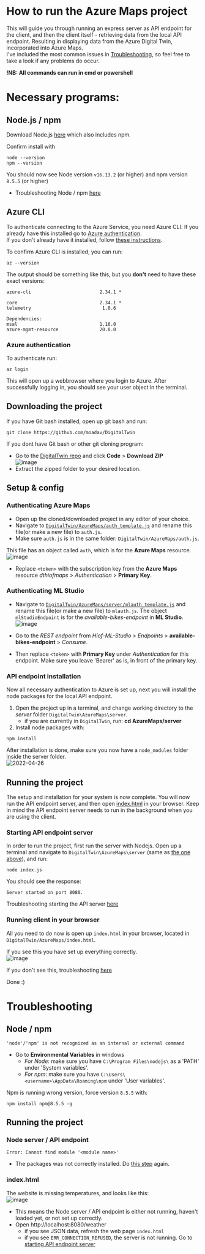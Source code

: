 # How to run the Azure Maps project

This will guide you through running an express server as API endpoint for the client, and then the client itself - retrieving data from the local API endpoint. Resulting in displaying data from the Azure Digital Twin, incorporated into Azure Maps.  
I've included the most common issues in [Troubleshooting](#troubleshooting), so feel free to take a look if any problems do occur.

**!NB: All commands can run in cmd or powershell**

# Necessary programs:

## Node.js / npm

Download Node.js [here](https://nodejs.org/en/) which also includes npm.

Confirm install with

```
node --version
npm --version
```

You should now see Node version `v16.13.2` (or higher) and npm version `8.5.5` (or higher)

- Troubleshooting Node / npm [here](#node--npm)

## Azure CLI

To authenticate connecting to the Azure Service, you need Azure CLI. If you already have this installed go to [Azure authentication](#azure-authentication).  
If you don't already have it installed, follow [these instructions](https://docs.microsoft.com/en-us/cli/azure/install-azure-cli).

To confirm Azure CLI is installed, you can run:

```
az --version
```

The output should be something like this, but you **don't** need to have these exact versions:

```
azure-cli                         2.34.1 *

core                              2.34.1 *
telemetry                          1.0.6

Dependencies:
msal                              1.16.0
azure-mgmt-resource               20.0.0
```

### Azure authentication

To authenticate run:

```
az login
```

This will open up a webbrowser where you login to Azure. After successfully logging in, you should see your user object in the terminal.

## Downloading the project

If you have Git bash installed, open up git bash and run:

```
git clone https://github.com/moadav/DigitalTwin
```

If you dont have Git bash or other git cloning program:

- Go to the [DigitalTwin repo](https://github.com/moadav/DigitalTwin) and click **Code** > **Download ZIP**  
  ![image](https://user-images.githubusercontent.com/4765250/165159498-abefbe52-9d00-441b-a762-3d962277d463.png)
- Extract the zipped folder to your desired location.

## Setup & config

### Authenticating Azure Maps

- Open up the cloned/downloaded project in any editor of your choice.
- Navigate to [`DigitalTwin/AzureMaps/auth_template.js`](auth_template.js) and rename this file(or make a new file) to `auth.js`.
- Make sure `auth.js` is in the same folder: `DigitalTwin/AzureMaps/auth.js`.

This file has an object called `auth`, which is for the **Azure Maps** resource.  
![image](https://user-images.githubusercontent.com/4765250/165597885-0c6521ac-160c-4a1e-b177-a6504362696e.png)

- Replace `<token>` with the subscription key from the **Azure Maps** resource _dthiofmaps_ > _Authentication_ > **Primary Key**.

### Authenticating ML Studio

- Navigate to [`DigitalTwin/AzureMaps/server/mlauth_template.js`](server/mlauth_template.js) and rename this file(or make a new file) to `mlauth.js`. The object `mlStudioEndpoint` is for the _available-bikes-endpoint_ in **ML Studio**.
  ![image](https://user-images.githubusercontent.com/4765250/165611904-c54972f1-825e-40f7-8b5f-80363311c1e6.png)

- Go to the _REST endpoint_ from _Hiof-ML-Studio_ > _Endpoints_ > **available-bikes-endpoint** > _Consume_.
- Then replace `<token>` with **Primary Key** under _Authentication_ for this endpoint. Make sure you leave 'Bearer' as is, in front of the primary key.

### API endpoint installation

Now all necessary authentication to Azure is set up, next you will install the node packages for the local API endpoint.

1. Open the project up in a terminal, and change working directory to the _server_ folder `DigitalTwin\AzureMaps\server`.
   - if you are currently in `DigitalTwin`, run: **cd AzureMaps/server**
2. Install node packages with:

```
npm install
```

After installation is done, make sure you now have a `node_modules` folder inside the server folder.  
![2022-04-26](https://user-images.githubusercontent.com/4765250/165314712-2b46c92a-3b20-4a0c-976f-7b032bff0801.png)

## Running the project

The setup and installation for your system is now complete. You will now run the API endpoint server, and then open [index.html](index.html) in your browser. Keep in mind the API endpoint server needs to run in the background when you are using the client.

### Starting API endpoint server

In order to run the project, first run the server with Nodejs. Open up a terminal and navigate to `DigitalTwin\AzureMaps\server` (same as [the one above](#api-endpoint-installation)), and run:

```
node index.js
```

You should see the response:

```
Server started on port 8080.
```

Troubleshooting starting the API server [here](#node-server--api-endpoint)

### Running client in your browser

All you need to do now is open up `index.html` in your browser, located in `DigitalTwin/AzureMaps/index.html`.

If you see this you have set up everything correctly.  
![image](https://user-images.githubusercontent.com/4765250/165337381-0eae4d4f-338e-4b25-ac0d-6143e5025065.png)

If you don't see this, troubleshooting [here](#indexhtml)

Done :)

# Troubleshooting

## Node / npm

```
'node'/'npm' is not recognized as an internal or external command
```

- Go to **Environmental Variables** in windows
  - _For Node_: make sure you have `C:\Program Files\nodejs\` as a 'PATH' under 'System variables'.
  - _For npm_: make sure you have `C:\Users\<username>\AppData\Roaming\npm` under 'User variables'.

Npm is running wrong version, force version `8.5.5` with:

```
npm install npm@8.5.5 -g
```

## Running the project

### Node server / API endpoint

`Error: Cannot find module '<module name>'`

- The packages was not correctly installed. Do [this step](#api-endpoint-installation) again.

### index.html

The website is missing temperatures, and looks like this:  
![image](https://user-images.githubusercontent.com/4765250/165340174-b2a35995-2d59-45ad-ba03-692ad800d1ad.png)

- This means the Node server / API endpoint is either not running, haven't loaded yet, or not set up correctly.
- Open http://localhost:8080/weather
  - if you see JSON data, refresh the web page `index.html`
  - if you see `ERR_CONNECTION_REFUSED`, the server is not running. Go to [starting API endpoint server](#starting-api-endpoint-server)
